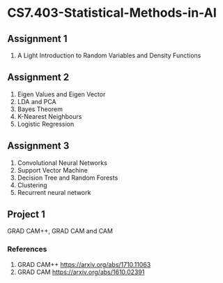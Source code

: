 # CS7.403-Statistical-Methods-in-AI

## Assignment 1

1. A Light Introduction to Random Variables and Density Functions

## Assignment 2

1. Eigen Values and Eigen Vector
2. LDA and PCA
3. Bayes Theorem
4. K-Nearest Neighbours
5. Logistic Regression

## Assignment 3

1. Convolutional Neural Networks
2. Support Vector Machine
3. Decision Tree and Random Forests
4. Clustering
5. Recurrent neural network

## Project 1

GRAD CAM++, GRAD CAM and CAM

### References 

1. GRAD CAM++ https://arxiv.org/abs/1710.11063 
2. GRAD CAM https://arxiv.org/abs/1610.02391

